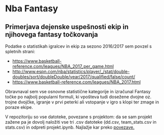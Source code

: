 # Nba Fantasy
## Primerjava dejenske uspešnosti ekip in njihovega fantasy točkovanja

Podatke o statistikah igralcev in ekip za sezono 2016/2017 sem povzel s spletnih strani:
- https://www.basketball-reference.com/leagues/NBA_2017_per_game.html
- http://www.espn.com/nba/statistics/player/_/stat/double-doubles/sort/doubleDouble/year/2017/qualified/false/count/
- https://www.basketball-reference.com/leagues/NBA_2017.html

Obravnaval sem vse osnovne statistične kategorije in izračunal Fantasy točke po najbolj popularni formuli, ki vpošteva tudi dosežene dvojne oz. trojne dvojčke, igranje v prvi peterki ali vstopanje v igro s klopi ter zmage in poraze ekipe.

V repozitoriju so vse datoteke, povezane s projektom: da se sam projekt zažene pa je dovolj naložiti vse tri .csv datoteke (dd.csv, team_stats.csv in stats.csv) in odpreti projekt.ipynb. Najlažje kar preko [povezave.](https://hub.mybinder.org/user/andrazdeluisa-projekt_prog1-qr6u0v3n/tree)
